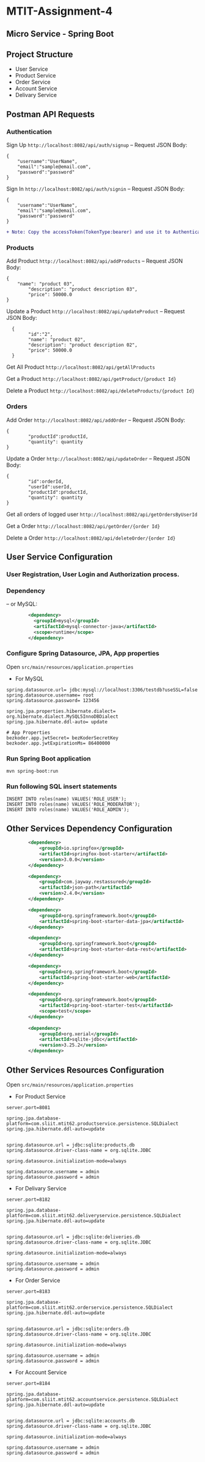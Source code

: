 # MTIT-Assignment-4
## Micro Service - Spring Boot 
## Project Structure

* User Service
* Product Service
* Order Service
* Account Service
* Delivary Service

## Postman API Requests

### Authentication

Sign Up `http://localhost:8082/api/auth/signup`
– Request JSON Body:
```
{
	"username":"UserName",
	"email":"sample@email.com",
	"password":"password"
}
```

Sign In `http://localhost:8082/api/auth/signin`
– Request JSON Body:
```
{
	"username":"UserName",
	"email":"sample@email.com",
	"password":"password"
}
```

```diff
+ Note: Copy the accessToken(TokenType:bearer) and use it to Authenticate*
```

### Products

Add Product `http://localhost:8082/api/addProducts`
– Request JSON Body:
```
{
	"name": "product 03",
        "description": "product description 03",
        "price": 50000.0
}
```


Update a Product `http://localhost:8082/api/updateProduct`
– Request JSON Body:
```
  {
        "id":"2",
        "name": "product 02",
        "description": "product description 02",
        "price": 50000.0
  }
```

Get All Product `http://localhost:8082/api/getAllProducts`

Get a Product `http://localhost:8082/api/getProduct/{product Id}`

Delete a Product `http://localhost:8082/api/deleteProducts/{product Id}`

### Orders

Add Order `http://localhost:8082/api/addOrder`
– Request JSON Body:
```
{
        "productId":productId,
        "quantity": quantity
}
```

Update a Order `http://localhost:8082/api/updateOrder`
– Request JSON Body:
```
{
        "id":orderId,
        "userId":userId,
        "productId":productId,
        "quantity": quantity
}
```

Get all orders of logged user `http://localhost:8082/api/getOrdersByUserId`

Get a Order `http://localhost:8082/api/getOrder/{order Id}`

Delete a Order `http://localhost:8082/api/deleteOrder/{order Id}`

## User Service Configuration
### User Registration, User Login and Authorization process.

### Dependency
– or MySQL:
```xml
        <dependency>
          <groupId>mysql</groupId>
          <artifactId>mysql-connector-java</artifactId>
          <scope>runtime</scope>
        </dependency>
```
### Configure Spring Datasource, JPA, App properties
Open `src/main/resources/application.properties`

- For MySQL
```
spring.datasource.url= jdbc:mysql://localhost:3306/testdb?useSSL=false
spring.datasource.username= root
spring.datasource.password= 123456

spring.jpa.properties.hibernate.dialect= org.hibernate.dialect.MySQL5InnoDBDialect
spring.jpa.hibernate.ddl-auto= update

# App Properties
bezkoder.app.jwtSecret= bezKoderSecretKey
bezkoder.app.jwtExpirationMs= 86400000
```
### Run Spring Boot application
```
mvn spring-boot:run
```

### Run following SQL insert statements
```
INSERT INTO roles(name) VALUES('ROLE_USER');
INSERT INTO roles(name) VALUES('ROLE_MODERATOR');
INSERT INTO roles(name) VALUES('ROLE_ADMIN');
```
## Other Services Dependency Configuration
```xml
		<dependency>
			<groupId>io.springfox</groupId>
			<artifactId>springfox-boot-starter</artifactId>
			<version>3.0.0</version>
		</dependency>

		<dependency>
			<groupId>com.jayway.restassured</groupId>
			<artifactId>json-path</artifactId>
			<version>2.4.0</version>
		</dependency>

		<dependency>
			<groupId>org.springframework.boot</groupId>
			<artifactId>spring-boot-starter-data-jpa</artifactId>
		</dependency>

		<dependency>
			<groupId>org.springframework.boot</groupId>
			<artifactId>spring-boot-starter-data-rest</artifactId>
		</dependency>

		<dependency>
			<groupId>org.springframework.boot</groupId>
			<artifactId>spring-boot-starter-web</artifactId>
		</dependency>

		<dependency>
			<groupId>org.springframework.boot</groupId>
			<artifactId>spring-boot-starter-test</artifactId>
			<scope>test</scope>
		</dependency>
		
		<dependency>
			<groupId>org.xerial</groupId>
			<artifactId>sqlite-jdbc</artifactId>
			<version>3.25.2</version>
		</dependency>
```
## Other Services Resources Configuration

Open `src/main/resources/application.properties`

- For Product Service
```
server.port=8081

spring.jpa.database-platform=com.sliit.mtit62.productservice.persistence.SQLDialect
spring.jpa.hibernate.ddl-auto=update


spring.datasource.url = jdbc:sqlite:products.db
spring.datasource.driver-class-name = org.sqlite.JDBC

spring.datasource.initialization-mode=always

spring.datasource.username = admin
spring.datasource.password = admin
```

- For Delivary Service
```
server.port=8182

spring.jpa.database-platform=com.sliit.mtit62.deliveryservice.persistence.SQLDialect
spring.jpa.hibernate.ddl-auto=update


spring.datasource.url = jdbc:sqlite:deliveries.db
spring.datasource.driver-class-name = org.sqlite.JDBC

spring.datasource.initialization-mode=always

spring.datasource.username = admin
spring.datasource.password = admin
```

- For Order Service
```
server.port=8183

spring.jpa.database-platform=com.sliit.mtit62.orderservice.persistence.SQLDialect
spring.jpa.hibernate.ddl-auto=update


spring.datasource.url = jdbc:sqlite:orders.db
spring.datasource.driver-class-name = org.sqlite.JDBC

spring.datasource.initialization-mode=always

spring.datasource.username = admin
spring.datasource.password = admin
```

- For Account Service
```
server.port=8184

spring.jpa.database-platform=com.sliit.mtit62.accountservice.persistence.SQLDialect
spring.jpa.hibernate.ddl-auto=update


spring.datasource.url = jdbc:sqlite:accounts.db
spring.datasource.driver-class-name = org.sqlite.JDBC

spring.datasource.initialization-mode=always

spring.datasource.username = admin
spring.datasource.password = admin
```
